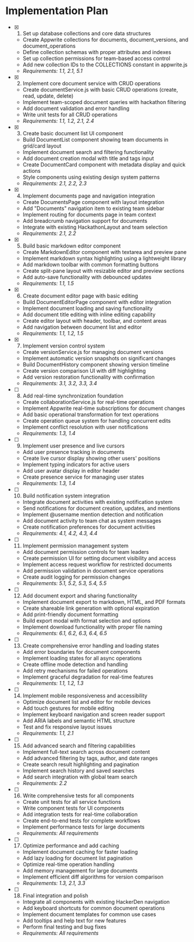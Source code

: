 # Implementation Plan

- [x] 1. Set up database collections and core data structures









  - Create Appwrite collections for documents, document_versions, and document_operations
  - Define collection schemas with proper attributes and indexes
  - Set up collection permissions for team-based access control
  - Add new collection IDs to the COLLECTIONS constant in appwrite.js
  - _Requirements: 1.1, 2.1, 5.1_

- [x] 2. Implement core document service with CRUD operations




  - Create documentService.js with basic CRUD operations (create, read, update, delete)
  - Implement team-scoped document queries with hackathon filtering
  - Add document validation and error handling
  - Write unit tests for all CRUD operations
  - _Requirements: 1.1, 1.2, 2.1, 2.4_

- [x] 3. Create basic document list UI component





  - Build DocumentList component showing team documents in grid/card layout
  - Implement document search and filtering functionality
  - Add document creation modal with title and tags input
  - Create DocumentCard component with metadata display and quick actions
  - Style components using existing design system patterns
  - _Requirements: 2.1, 2.2, 2.3_

- [x] 4. Implement documents page and navigation integration





  - Create DocumentsPage component with layout integration
  - Add "Documents" navigation item to existing team sidebar
  - Implement routing for documents page in team context
  - Add breadcrumb navigation support for documents
  - Integrate with existing HackathonLayout and team selection
  - _Requirements: 2.1, 2.2_

- [x] 5. Build basic markdown editor component





  - Create MarkdownEditor component with textarea and preview pane
  - Implement markdown syntax highlighting using a lightweight library
  - Add markdown toolbar with common formatting buttons
  - Create split-pane layout with resizable editor and preview sections
  - Add auto-save functionality with debounced updates
  - _Requirements: 1.1, 1.5_

- [x] 6. Create document editor page with basic editing




  - Build DocumentEditorPage component with editor integration
  - Implement document loading and saving functionality
  - Add document title editing with inline editing capability
  - Create editor layout with header, toolbar, and content areas
  - Add navigation between document list and editor
  - _Requirements: 1.1, 1.2, 1.5_

- [x] 7. Implement version control system





  - Create versionService.js for managing document versions
  - Implement automatic version snapshots on significant changes
  - Build DocumentHistory component showing version timeline
  - Create version comparison UI with diff highlighting
  - Add version restoration functionality with confirmation
  - _Requirements: 3.1, 3.2, 3.3, 3.4_

- [ ] 8. Add real-time synchronization foundation
  - Create collaborationService.js for real-time operations
  - Implement Appwrite real-time subscriptions for document changes
  - Add basic operational transformation for text operations
  - Create operation queue system for handling concurrent edits
  - Implement conflict resolution with user notifications
  - _Requirements: 1.3, 1.4_

- [ ] 9. Implement user presence and live cursors
  - Add user presence tracking in documents
  - Create live cursor display showing other users' positions
  - Implement typing indicators for active users
  - Add user avatar display in editor header
  - Create presence service for managing user states
  - _Requirements: 1.3, 1.4_

- [ ] 10. Build notification system integration
  - Integrate document activities with existing notification system
  - Send notifications for document creation, updates, and mentions
  - Implement @username mention detection and notification
  - Add document activity to team chat as system messages
  - Create notification preferences for document activities
  - _Requirements: 4.1, 4.2, 4.3, 4.4_

- [ ] 11. Implement permission management system
  - Add document permission controls for team leaders
  - Create permission UI for setting document visibility and access
  - Implement access request workflow for restricted documents
  - Add permission validation in document service operations
  - Create audit logging for permission changes
  - _Requirements: 5.1, 5.2, 5.3, 5.4, 5.5_

- [ ] 12. Add document export and sharing functionality
  - Implement document export to markdown, HTML, and PDF formats
  - Create shareable link generation with optional expiration
  - Add print-friendly document formatting
  - Build export modal with format selection and options
  - Implement download functionality with proper file naming
  - _Requirements: 6.1, 6.2, 6.3, 6.4, 6.5_

- [ ] 13. Create comprehensive error handling and loading states
  - Add error boundaries for document components
  - Implement loading states for all async operations
  - Create offline mode detection and handling
  - Add retry mechanisms for failed operations
  - Implement graceful degradation for real-time features
  - _Requirements: 1.1, 1.2, 1.3_

- [ ] 14. Implement mobile responsiveness and accessibility
  - Optimize document list and editor for mobile devices
  - Add touch gestures for mobile editing
  - Implement keyboard navigation and screen reader support
  - Add ARIA labels and semantic HTML structure
  - Test and fix responsive layout issues
  - _Requirements: 1.1, 2.1_

- [ ] 15. Add advanced search and filtering capabilities
  - Implement full-text search across document content
  - Add advanced filtering by tags, author, and date ranges
  - Create search result highlighting and pagination
  - Implement search history and saved searches
  - Add search integration with global team search
  - _Requirements: 2.2_

- [ ] 16. Write comprehensive tests for all components
  - Create unit tests for all service functions
  - Write component tests for UI components
  - Add integration tests for real-time collaboration
  - Create end-to-end tests for complete workflows
  - Implement performance tests for large documents
  - _Requirements: All requirements_

- [ ] 17. Optimize performance and add caching
  - Implement document caching for faster loading
  - Add lazy loading for document list pagination
  - Optimize real-time operation handling
  - Add memory management for large documents
  - Implement efficient diff algorithms for version comparison
  - _Requirements: 1.3, 2.1, 3.3_

- [ ] 18. Final integration and polish
  - Integrate all components with existing HackerDen navigation
  - Add keyboard shortcuts for common document operations
  - Implement document templates for common use cases
  - Add tooltips and help text for new features
  - Perform final testing and bug fixes
  - _Requirements: All requirements_